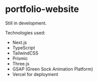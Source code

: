 # portfolio-website

Still in development.


Technologies used:
- Next.js
- TypeScript
- TailwindCSS
- Prismic
- Three.js
- GSAP (Green Sock Animation Platform)
- Vercel for deployment
